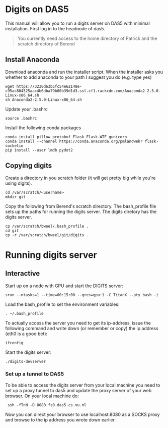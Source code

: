 # Digits on DAS5
This manual will allow you to run a digits server on DAS5 with minimal installation. First log in to the headnode of das5.

> You currently need access to the home directory of Patrick and the scratch directory of Berend

## Install Anaconda

Download anaconda and run the installer script. When the installer asks you whether to add anaconda to your path I suggest you do (e.g. type yes)

    wget https://3230d63b5fc54e62148e-c95ac804525aac4b6dba79b00b39d1d3.ssl.cf1.rackcdn.com/Anaconda2-2.5.0-Linux-x86_64.sh
    sh Anaconda2-2.5.0-Linux-x86_64.sh
    
Update your .bashrc

    source .bashrc
    
Install the following conda packages

    conda install pillow protobuf Flask Flask-WTF gunicorn
    conda install --channel https://conda.anaconda.org/pmlandwehr flask-socketio
    pip install --user lmdb pydot2

## Copying digits
Create a directory in you scratch folder (it will get pretty big while you're using digits).

    cd /var/scratch/<username>
    mkdir git

Copy the following from Berend's scratch directory. The bash_profile file sets up the paths for running the digits server. The digits diretory has the digits server.

    cp /var/scratch/bweel/.bash_profile .
    cd git
    cp -r /var/scratch/bweel/git/digits .

# Running digits server
## Interactive

Start up on a node with GPU and start the DIGITS server:

    srun --ntasks=1 --time=00:15:00 --gres=gpu:1 -C TitanX --pty bash -i

Load the bash_profile to set the environment variables:

    . ~/.bash_profile

To actually access the server you need to get its ip-address, issue the following command and write down (or remember or copy) the ip address (eth0 is a good bet):

    ifconfig

Start the digits server:

    ./digits-devserver


### Set up a tunnel to DAS5
To be able to access the digits server from your local machine you need to set up a proxy tunnel to das5 and update the proxy server of your web browser. On your local machine do:

     ssh -fTnN -D 8080 fs0.das5.cs.vu.nl

Now you can direct your browser to use localhost:8080 as a SOCKS proxy and browse to the ip address you wrote down earlier.
